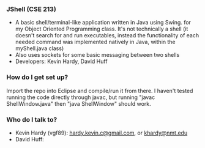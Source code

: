### JShell (CSE 213) ###

* A basic shell/terminal-like application written in Java using Swing. for my Object Oriented Programming class. It's not technically a shell (it doesn't search for and run executables, instead the functionality of each needed command was implemented natively in Java, within the myShell.java class)
* Also uses sockets for some basic messaging between two shells
* Developers: Kevin Hardy, David Huff

### How do I get set up? ###

Import the repo into Eclipse and compile/run it from there. I haven't tested running the code directly through javac, but running "javac ShellWindow.java" then "java ShellWindow" should work.

### Who do I talk to? ###

* Kevin Hardy (vgf89): hardy.kevin.c@gmail.com, or khardy@nmt.edu
* David Huff: 